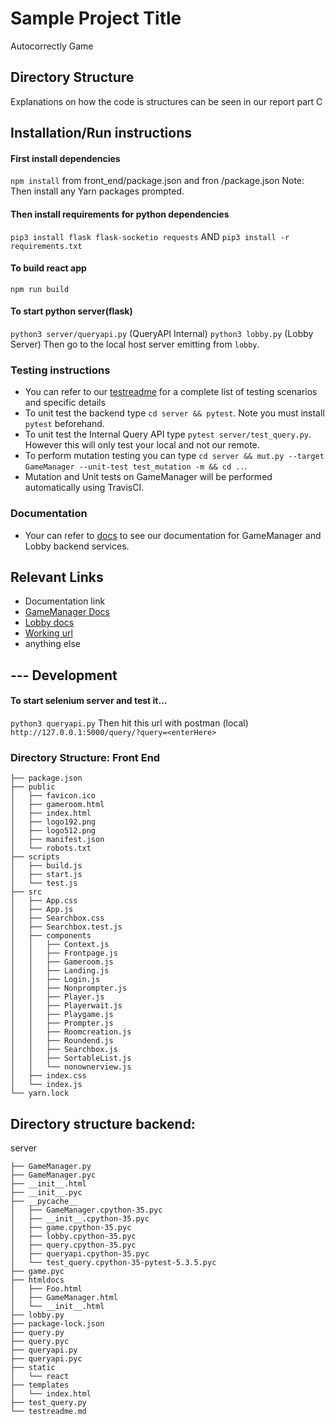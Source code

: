 # Sample Project Title
Autocorrectly Game

## Directory Structure
Explanations on how the code is structures can be seen in our report part C
## Installation/Run instructions
#### First install dependencies
`npm install` from front_end/package.json and fron /package.json
Note: Then install any Yarn packages prompted. 
#### Then install requirements for python dependencies
`pip3 install flask flask-socketio requests` AND
`pip3 install -r requirements.txt`
#### To build react app
`npm run build`
#### To start python server(flask)
`python3 server/queryapi.py` (QueryAPI Internal)
`python3 lobby.py` (Lobby Server)
Then go to the local host server emitting from `lobby`. 


### Testing instructions
- You can refer to our [testreadme](https://github.com/CS130-W20/team-A1/blob/master/server/testreadme.md) for a complete list of testing scenarios and specific details
- To unit test the backend type `cd server && pytest`. Note you must install `pytest` beforehand. 
- To unit test the Internal Query API type `pytest server/test_query.py`. However this will only test your local and not our remote.
- To perform mutation testing you can type `cd server && mut.py --target GameManager --unit-test test_mutation -m && cd ..`.
- Mutation and Unit tests on GameManager will be performed automatically using TravisCI. 

### Documentation
- Your can refer to [docs](https://github.com/CS130-W20/team-A1/tree/master/server/docs) to see our documentation for GameManager and Lobby backend services.

## Relevant Links 
- Documentation link
- [GameManager Docs](https://github.com/CS130-W20/team-A1/blob/master/server/docs/GameManager.md)
- [Lobby docs](https://github.com/CS130-W20/team-A1/blob/master/server/docs/lobby.md)
- [Working url](https://18.208.153.149/)
- anything else



## --- Development
#### To start selenium server and test it...
`python3 queryapi.py`
Then hit this url with postman (local)
`http://127.0.0.1:5000/query/?query=<enterHere>`


### Directory Structure: Front End
```
├── package.json
├── public
│   ├── favicon.ico
│   ├── gameroom.html
│   ├── index.html
│   ├── logo192.png
│   ├── logo512.png
│   ├── manifest.json
│   └── robots.txt
├── scripts
│   ├── build.js
│   ├── start.js
│   └── test.js
├── src
│   ├── App.css
│   ├── App.js
│   ├── Searchbox.css
│   ├── Searchbox.test.js
│   ├── components
│   │   ├── Context.js
│   │   ├── Frontpage.js
│   │   ├── Gameroom.js
│   │   ├── Landing.js
│   │   ├── Login.js
│   │   ├── Nonprompter.js
│   │   ├── Player.js
│   │   ├── Playerwait.js
│   │   ├── Playgame.js
│   │   ├── Prompter.js
│   │   ├── Roomcreation.js
│   │   ├── Roundend.js
│   │   ├── Searchbox.js
│   │   ├── SortableList.js
│   │   └── nonownerview.js
│   ├── index.css
│   └── index.js
└── yarn.lock
```

## Directory structure backend:
server
```
├── GameManager.py
├── GameManager.pyc
├── __init__.html
├── __init__.pyc
├── __pycache__
│   ├── GameManager.cpython-35.pyc
│   ├── __init__.cpython-35.pyc
│   ├── game.cpython-35.pyc
│   ├── lobby.cpython-35.pyc
│   ├── query.cpython-35.pyc
│   ├── queryapi.cpython-35.pyc
│   └── test_query.cpython-35-pytest-5.3.5.pyc
├── game.pyc
├── htmldocs
│   ├── Foo.html
│   ├── GameManager.html
│   └── __init__.html
├── lobby.py
├── package-lock.json
├── query.py
├── query.pyc
├── queryapi.py
├── queryapi.pyc
├── static
│   └── react
├── templates
│   └── index.html
├── test_query.py
└── testreadme.md
```

